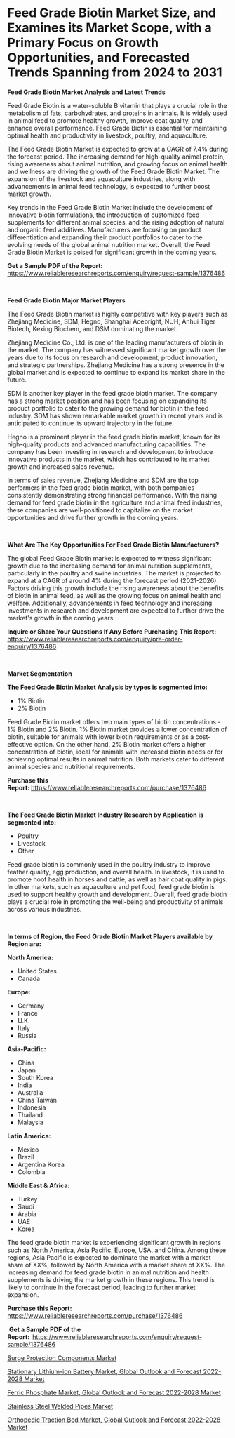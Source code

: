 <p><h1>Feed Grade Biotin Market Size, and Examines its Market Scope, with a Primary Focus on Growth Opportunities, and Forecasted Trends Spanning from 2024 to 2031</h1></p><p><strong>Feed Grade Biotin Market Analysis and Latest Trends</strong></p>
<p><p>Feed Grade Biotin is a water-soluble B vitamin that plays a crucial role in the metabolism of fats, carbohydrates, and proteins in animals. It is widely used in animal feed to promote healthy growth, improve coat quality, and enhance overall performance. Feed Grade Biotin is essential for maintaining optimal health and productivity in livestock, poultry, and aquaculture.</p><p>The Feed Grade Biotin Market is expected to grow at a CAGR of 7.4% during the forecast period. The increasing demand for high-quality animal protein, rising awareness about animal nutrition, and growing focus on animal health and wellness are driving the growth of the Feed Grade Biotin Market. The expansion of the livestock and aquaculture industries, along with advancements in animal feed technology, is expected to further boost market growth.</p><p>Key trends in the Feed Grade Biotin Market include the development of innovative biotin formulations, the introduction of customized feed supplements for different animal species, and the rising adoption of natural and organic feed additives. Manufacturers are focusing on product differentiation and expanding their product portfolios to cater to the evolving needs of the global animal nutrition market. Overall, the Feed Grade Biotin Market is poised for significant growth in the coming years.</p></p>
<p><strong>Get a Sample PDF of the Report:&nbsp;</strong> <a href="https://www.reliableresearchreports.com/enquiry/request-sample/1376486">https://www.reliableresearchreports.com/enquiry/request-sample/1376486</a></p>
<p>&nbsp;</p>
<p><strong>Feed Grade Biotin Major Market Players</strong></p>
<p><p>The Feed Grade Biotin market is highly competitive with key players such as Zhejiang Medicine, SDM, Hegno, Shanghai Acebright, NUH, Anhui Tiger Biotech, Kexing Biochem, and DSM dominating the market. </p><p>Zhejiang Medicine Co., Ltd. is one of the leading manufacturers of biotin in the market. The company has witnessed significant market growth over the years due to its focus on research and development, product innovation, and strategic partnerships. Zhejiang Medicine has a strong presence in the global market and is expected to continue to expand its market share in the future.</p><p>SDM is another key player in the feed grade biotin market. The company has a strong market position and has been focusing on expanding its product portfolio to cater to the growing demand for biotin in the feed industry. SDM has shown remarkable market growth in recent years and is anticipated to continue its upward trajectory in the future.</p><p>Hegno is a prominent player in the feed grade biotin market, known for its high-quality products and advanced manufacturing capabilities. The company has been investing in research and development to introduce innovative products in the market, which has contributed to its market growth and increased sales revenue.</p><p>In terms of sales revenue, Zhejiang Medicine and SDM are the top performers in the feed grade biotin market, with both companies consistently demonstrating strong financial performance. With the rising demand for feed grade biotin in the agriculture and animal feed industries, these companies are well-positioned to capitalize on the market opportunities and drive further growth in the coming years.</p></p>
<p>&nbsp;</p>
<p><strong>What Are The Key Opportunities For Feed Grade Biotin Manufacturers?</strong></p>
<p><p>The global Feed Grade Biotin market is expected to witness significant growth due to the increasing demand for animal nutrition supplements, particularly in the poultry and swine industries. The market is projected to expand at a CAGR of around 4% during the forecast period (2021-2026). Factors driving this growth include the rising awareness about the benefits of biotin in animal feed, as well as the growing focus on animal health and welfare. Additionally, advancements in feed technology and increasing investments in research and development are expected to further drive the market's growth in the coming years.</p></p>
<p><strong>Inquire or Share Your Questions If Any Before Purchasing This Report:</strong> <a href="https://www.reliableresearchreports.com/enquiry/pre-order-enquiry/1376486">https://www.reliableresearchreports.com/enquiry/pre-order-enquiry/1376486</a></p>
<p>&nbsp;</p>
<p><strong>Market Segmentation</strong></p>
<p><strong>The Feed Grade Biotin Market Analysis by types is segmented into:</strong></p>
<p><ul><li>1% Biotin</li><li>2% Biotin</li></ul></p>
<p><p>Feed Grade Biotin market offers two main types of biotin concentrations - 1% Biotin and 2% Biotin. 1% Biotin market provides a lower concentration of biotin, suitable for animals with lower biotin requirements or as a cost-effective option. On the other hand, 2% Biotin market offers a higher concentration of biotin, ideal for animals with increased biotin needs or for achieving optimal results in animal nutrition. Both markets cater to different animal species and nutritional requirements.</p></p>
<p><strong>Purchase this Report:&nbsp;</strong><a href="https://www.reliableresearchreports.com/purchase/1376486">https://www.reliableresearchreports.com/purchase/1376486</a></p>
<p>&nbsp;</p>
<p><strong>The Feed Grade Biotin Market Industry Research by Application is segmented into:</strong></p>
<p><ul><li>Poultry</li><li>Livestock</li><li>Other</li></ul></p>
<p><p>Feed grade biotin is commonly used in the poultry industry to improve feather quality, egg production, and overall health. In livestock, it is used to promote hoof health in horses and cattle, as well as hair coat quality in pigs. In other markets, such as aquaculture and pet food, feed grade biotin is used to support healthy growth and development. Overall, feed grade biotin plays a crucial role in promoting the well-being and productivity of animals across various industries.</p></p>
<p>&nbsp;</p>
<p><strong>In terms of Region, the Feed Grade Biotin Market Players available by Region are:</strong></p>
<p>
    <p> <strong> North America: </strong>
        <ul>
            <li>United States</li>
            <li>Canada</li>
        </ul>
        </p> 
    <p> <strong> Europe: </strong>
        <ul>
            <li>Germany</li>
            <li>France</li>
            <li>U.K.</li>
            <li>Italy</li>
            <li>Russia</li>
        </ul>
        </p> 
    <p> <strong> Asia-Pacific: </strong>
        <ul>
            <li>China</li>
            <li>Japan</li>
            <li>South Korea</li>
            <li>India</li>
            <li>Australia</li>
            <li>China Taiwan</li>
            <li>Indonesia</li>
            <li>Thailand</li>
            <li>Malaysia</li>
        </ul>
        </p> 
    <p> <strong> Latin America: </strong>
        <ul>
            <li>Mexico</li>
            <li>Brazil</li>
            <li>Argentina Korea</li>
            <li>Colombia</li>
        </ul>
        </p> 
    <p> <strong> Middle East & Africa: </strong>
        <ul>
            <li>Turkey</li>
            <li>Saudi</li>
            <li>Arabia</li>
            <li>UAE</li>
            <li>Korea</li>
        </ul>
    </p>
    </p>
<p><p>The feed grade biotin market is experiencing significant growth in regions such as North America, Asia Pacific, Europe, USA, and China. Among these regions, Asia Pacific is expected to dominate the market with a market share of XX%, followed by North America with a market share of XX%. The increasing demand for feed grade biotin in animal nutrition and health supplements is driving the market growth in these regions. This trend is likely to continue in the forecast period, leading to further market expansion.</p></p>
<p><strong>Purchase this Report: </strong><a href="https://www.reliableresearchreports.com/purchase/1376486">https://www.reliableresearchreports.com/purchase/1376486</a></p>
<p>&nbsp;<strong>Get a Sample PDF of the Report:&nbsp;&nbsp;</strong><a href="https://www.reliableresearchreports.com/enquiry/request-sample/1376486">https://www.reliableresearchreports.com/enquiry/request-sample/1376486</a></p>
<p><strong></strong></p>
<p><p><a href="https://view.publitas.com/reportprime-1/insights-into-surge-protection-components-market-size-analysing-market-share-trends-and-growth-from-2024-to-2031/">Surge Protection Components Market</a></p><p><a href="https://meowing-lemming-dd3.notion.site/Stationary-Lithium-ion-Battery-Market-Global-Outlook-and-Forecast-2022-2028-Market-Research-Report--99144f4d2a9c407b8b7b9914b066cb1f">Stationary Lithium-ion Battery Market, Global Outlook and Forecast 2022-2028 Market</a></p><p><a href="https://meowing-canidae-761.notion.site/Ferric-Phosphate-Market-Global-Outlook-and-Forecast-2022-2028-Market-Size-and-Examines-its-Market--2d4f4231b27649ff92f671cffd60708c">Ferric Phosphate Market, Global Outlook and Forecast 2022-2028 Market</a></p><p><a href="https://view.publitas.com/reportprime-1/stainless-steel-welded-pipes-market-a-comprehensive-report-of-its-market-share-growth-trends-2024-2031/">Stainless Steel Welded Pipes Market</a></p><p><a href="https://unruly-ladybug-44b.notion.site/Orthopedic-Traction-Bed-Market-Global-Outlook-and-Forecast-2022-2028-Market-Research-Report-Provide-4c03c31e25804583b128db48f53e6800">Orthopedic Traction Bed Market, Global Outlook and Forecast 2022-2028 Market</a></p></p>